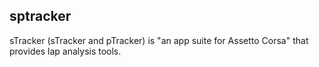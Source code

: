 ## sptracker
sTracker (sTracker and pTracker) is "an app suite for Assetto Corsa" that provides lap analysis tools.

